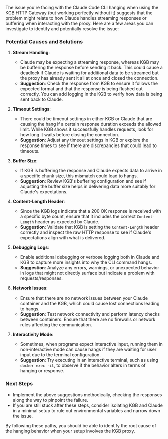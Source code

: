 The issue you're facing with the Claude Code CLI hanging when using the KGB HTTP Gateway (but working perfectly without it) suggests that the problem might relate to how Claude handles streaming responses or buffering when interacting with the proxy. Here are a few areas you can investigate to identify and potentially resolve the issue:

### Potential Causes and Solutions

1. **Stream Handling**:
   - Claude may be expecting a streaming response, whereas KGB may be buffering the response before sending it back. This could cause a deadlock if Claude is waiting for additional data to be streamed but the proxy has already sent it all at once and closed the connection.
   - **Suggestion**: Check the response from KGB to ensure it follows the expected format and that the response is being flushed out correctly. You can add logging in the KGB to verify how data is being sent back to Claude.

2. **Timeout Settings**:
   - There could be timeout settings in either KGB or Claude that are causing the hang if a certain response duration exceeds the allowed limit. While KGB shows it successfully handles requests, look for how long it waits before closing the connection.
   - **Suggestion**: Adjust any timeout settings in KGB or explore the response times to see if there are discrepancies that could lead to timeouts.

3. **Buffer Size**:
   - If KGB is buffering the response and Claude expects data to arrive in a specific chunk size, this mismatch could lead to hangs.
   - **Suggestion**: Review KGB's buffering configuration and see if adjusting the buffer size helps in delivering data more suitably for Claude's expectations.

4. **Content-Length Header**:
   - Since the KGB logs indicate that a 200 OK response is received with a specific byte count, ensure that it includes the correct `Content-Length` header as expected by Claude.
   - **Suggestion**: Validate that KGB is setting the `Content-Length` header correctly and inspect the raw HTTP response to see if Claude's expectations align with what is delivered.

5. **Debugging Logs**:
   - Enable additional debugging or verbose logging both in Claude and KGB to capture more insights into why the CLI command hangs.
   - **Suggestion**: Analyze any errors, warnings, or unexpected behavior in logs that might not directly surface but indicate a problem with requests/responses.

6. **Network Issues**:
   - Ensure that there are no network issues between your Claude container and the KGB, which could cause lost connections leading to hangs.
   - **Suggestion**: Test network connectivity and perform latency checks between containers. Ensure that there are no firewalls or network rules affecting the communication.

7. **Interactivity Mode**:
   - Sometimes, when programs expect interactive input, running them in non-interactive mode can cause hangs if they are waiting for user input due to the terminal configuration.
   - **Suggestion**: Try executing in an interactive terminal, such as using `docker exec -it`, to observe if the behavior alters in terms of hanging or response.

### Next Steps

- Implement the above suggestions methodically, checking the responses along the way to pinpoint the failure.
- If you are still stuck after these steps, consider isolating KGB and Claude in a minimal setup to rule out environmental variables and narrow down the issue.

By following these paths, you should be able to identify the root cause of the hanging behavior when your setup involves the KGB proxy.